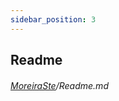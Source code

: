 ```yaml
---
sidebar_position: 3
---
```

## Readme
###### [MoreiraSte](https://github.com/MoreiraSte)/Readme.md



